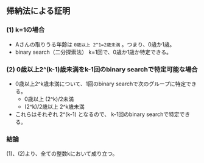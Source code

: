 ## 帰納法による証明

### (1) k=1の場合

- Aさんの取りうる年齢は `0歳以上 2^1=2歳未満` 。つまり、0歳か1歳。
- binary search（二分探索法） k=1回で、0歳か1歳か特定できる。


### (2) 0歳以上2^(k-1)歳未満をk-1回のbinary searchで特定可能な場合

- 0歳以上2^k歳未満について、1回のbinary searchで次のグループに特定できる。
  - 0歳以上 (2^k)/2未満
  - (2^k)/2歳以上 2^k歳未満
- これらはそれぞれ 2^(k-1) となるので、 k-1回のbinary searchで特定できる。


### 結論
(1)、(2)より、全ての整数kにおいて成り立つ。
